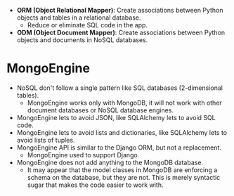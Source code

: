 

- **ORM (Object Relational Mapper)**: Create associations between Python objects and tables in a relational database.
	- Reduce or eliminate SQL code in the app.
- **ODM (Object Document Mapper)**: Create associations between Python objects and documents in NoSQL databases.


# MongoEngine

- NoSQL don't follow a single pattern like SQL databases (2-dimensional tables).
	- MongoEngine works only with MongoDB, it will not work with other document databases or NoSQL database engines.
- MongoEngine lets to avoid JSON, like SQLAlchemy lets to avoid SQL code.
- MongoEngine lets to avoid lists and dictionaries, like SQLAlchemy lets to avoid lists of tuples.
- MongoEngine API is similar to the Django ORM, but not a replacement.
	- MongoEngine used to support Django.
- MongoEngine does not add anything to the MongoDB database.
	- It may appear that the model classes in MongoDB are enforcing a schema on the database, but they are not. This is merely syntactic sugar that makes the code easier to work with.